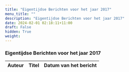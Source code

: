 ```yaml
---
title: "Eigentijdse Berichten voor het jaar 2017"
menu_title: ""
description: "Eigentijdse Berichten voor het jaar 2017"
date: 2024-02-01 02:18:11+11:00
draft: False
hidden: True
weight: 
---
```

### Eigentijdse Berichten voor het jaar 2017

**Auteur** | **Titel** | **Datum van het bericht**
---|---|---
